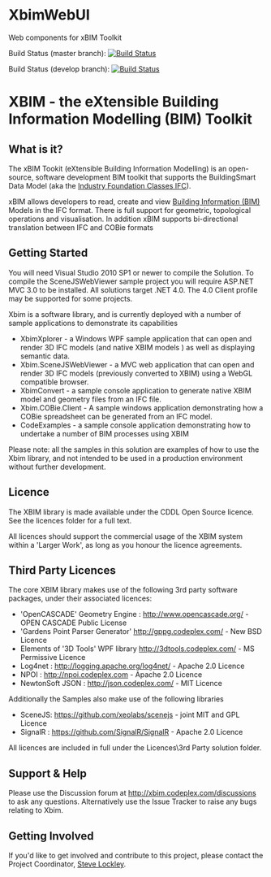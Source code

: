 XbimWebUI
=========

Web components for xBIM Toolkit

Build Status (master branch): [ ![Build Status](http://xbimbuilds.cloudapp.net/app/rest/builds/buildType:(id:Xbim_XbimWebUi_XbimWebUi),branch:(name:master)/statusIcon "Build Status") ](http://xbimbuilds.cloudapp.net/project.html?projectId=Xbim_XbimWebUi&tab=projectOverview "Build Status")

Build Status (develop branch): [ ![Build Status](http://xbimbuilds.cloudapp.net/app/rest/builds/buildType:(id:Xbim_XbimWebUi_XbimWebUi),branch:(name:develop)/statusIcon "Build Status") ](http://xbimbuilds.cloudapp.net/project.html?projectId=Xbim_XbimWebUi&tab=projectOverview "Build Status")

# XBIM - the eXtensible Building Information Modelling (BIM) Toolkit

## What is it?

The xBIM Tookit (eXtensible Building Information Modelling) is an open-source, software development BIM toolkit that 
supports the BuildingSmart Data Model (aka the [Industry Foundation Classes IFC](http://en.wikipedia.org/wiki/Industry_Foundation_Classes)).

xBIM allows developers to read, create and view [Building Information (BIM)](http://en.wikipedia.org/wiki/Building_information_modeling) Models in the IFC format. 
There is full support for geometric, topological operations and visualisation. In addition xBIM supports 
bi-directional translation between IFC and COBie formats

## Getting Started

You will need Visual Studio 2010 SP1 or newer to compile the Solution. To compile the SceneJSWebViewer sample
project you will require ASP.NET MVC 3.0 to be installed. All solutions target .NET 4.0. The 4.0 Client profile
may be supported for some projects.


Xbim is a software library, and is currently deployed with a number of sample applications to demonstrate its capabilities

* XbimXplorer - a Windows WPF sample application that can open and render 3D IFC models (and native XBIM models ) as well as displaying semantic data.
* Xbim.SceneJSWebViewer - a MVC web application that can open and render 3D IFC models (previously converted to XBIM) using a WebGL compatible browser. 
* XbimConvert - a sample console application to generate native XBIM model and geometry files from an IFC file.
* Xbim.COBie.Client - A sample windows application demonstrating how a COBie spreadsheet can be generated from an IFC model.
* CodeExamples - a sample console application demonstrating how to undertake a number of BIM processes using XBIM

Please note: all the samples in this solution are examples of how to use the Xbim library, and not intended to be used in a 
production environment without further development.

## Licence

The XBIM library is made available under the CDDL Open Source licence.  See the licences folder for a full text.

All licences should support the commercial usage of the XBIM system within a 'Larger Work', as long as you honour 
the licence agreements.

## Third Party Licences

The core XBIM library makes use of the following 3rd party software packages, under their associated licences:

* 'OpenCASCADE' Geometry Engine : http://www.opencascade.org/ - OPEN CASCADE Public License 
* 'Gardens Point Parser Generator' http://gppg.codeplex.com/ - New BSD Licence
* Elements of '3D Tools' WPF library http://3dtools.codeplex.com/ - MS Permissive Licence
* Log4net : http://logging.apache.org/log4net/ - Apache 2.0 Licence
* NPOI : http://npoi.codeplex.com - Apache 2.0 Licence
* NewtonSoft JSON : http://json.codeplex.com/ - MIT Licence

Additionally the Samples also make use of the following libraries

* SceneJS: https://github.com/xeolabs/scenejs - joint MIT and GPL Licence
* SignalR : https://github.com/SignalR/SignalR - Apache 2.0 Licence

All licences are included in full under the Licences\3rd Party solution folder. 

## Support & Help

Please use the Discussion forum at http://xbim.codeplex.com/discussions to ask any questions.
Alternatively use the Issue Tracker to raise any bugs relating to Xbim.

## Getting Involved

If you'd like to get involved and contribute to this project, please contact the Project Coordinator, [Steve Lockley](https://www.codeplex.com/site/users/view/SteveLockley).
